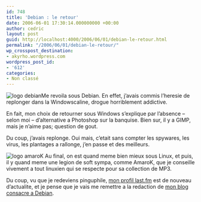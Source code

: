 ```yaml
---
id: 748
title: 'Debian : le retour'
date: 2006-06-01 17:30:14.000000000 +00:00
author: cedric
layout: post
guid: http://localhost:4000/2006/06/01/debian-le-retour.html
permalink: "/2006/06/01/debian-le-retour/"
wp_crosspost_destination:
- akyrho.wordpress.com
wordpress_post_id:
- '612'
categories:
- Non classé
---
```

<img src="https://i0.wp.com/linux.simple.be/images/debian-small.png?w=900" alt="logo debian" data-recalc-dims="1" />Me revoila sous Debian. En effet, j’avais commis l’heresie de replonger dans la Windowscaline, drogue horriblement addictive.

En fait, mon choix de retourner sous Windows s’explique par l’absence &#8211; selon moi &#8211; d’alternative a Photoshop sur la banquise. Bien sur, il y a GIMP, mais je n’aime pas; question de gout.

Du coup, j’avais replonge. Oui mais, c’etait sans compter les spywares, les virus, les plantages a rallonge, j’en passe et des meilleurs.

<img src="https://i0.wp.com/amarok.kde.org/templates/amarokv2/images/logo9.png?w=900" alt="logo amaroK" data-recalc-dims="1" /> Au final, on est quand meme bien mieux sous Linux, et puis, il y quand meme une legion de soft sympa, comme AmaroK, que je conseille vivement a tout linuxien qui se respecte pour sa collection de MP3.

Du coup, vu que je redeviens pinguphile, [mon profil last.fm](http://www.last.fm/user/AkyRhO) est de nouveau d’actualite, et je pense que je vais me remettre a la redaction de [mon blog consacre a Debian](http://debian.ehia.org/).